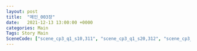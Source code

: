 ```yaml
---
layout: post
title:  "메인_003장"
date:   2021-12-13 13:00:00 +0000
categories: Main
Tags: Story Main
SceneCode: ["scene_cp3_q1_s10,311", "scene_cp3_q1_s20,312", "scene_cp3_q2_s10,321", "scene_cp3_q2_s20,322", "scene_cp3_q3_s10,331", "scene_cp3_q3_s20,332", "scene_cp3_q4_s10,341", "scene_cp3_q4_s20,342", "scene_cp3_q4_s30,343"]
---
```

